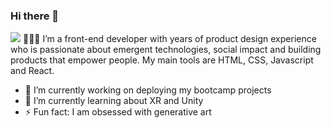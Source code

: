 ### Hi there 👋

<img src="https://cdn.discordapp.com/attachments/995431387333152778/1060610443820941332/marianaoka_3d_pixar_character_of_girl_with_black_hair_bangs_and_07ac6e35-410f-4662-b346-f27692abd36c.png">
👩🏻‍💻 I’m a front-end developer with years of product design experience who is passionate about emergent technologies, social impact and building products that empower people. My main tools are HTML, CSS, Javascript and React.

- 🔭 I’m currently working on deploying my bootcamp projects
- 🌱 I’m currently learning about XR and Unity
- ⚡ Fun fact: I am obsessed with generative art
